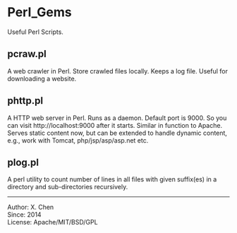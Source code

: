 Perl_Gems
=========

Useful Perl Scripts.

pcraw.pl 
--------
A web crawler in Perl. Store crawled files locally. Keeps a log file. Useful for downloading a website.

phttp.pl
--------
A HTTP web server in Perl. Runs as a daemon. Default port is 9000. So you can visit http://localhost:9000 after it starts. Similar in function to Apache. Serves static content now, but can be extended to handle dynamic content, e.g., work with Tomcat, php/jsp/asp/asp.net etc.

plog.pl
-------
A perl utility to count number of lines in all files with given suffix(es) in a directory and sub-directories recursively.

-----
Author: X. Chen  
Since: 2014  
License: Apache/MIT/BSD/GPL
